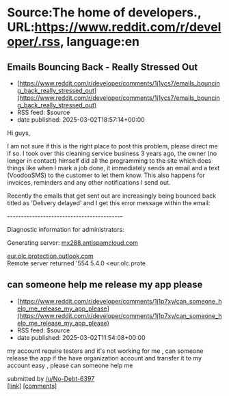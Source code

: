 # Source:The home of developers., URL:https://www.reddit.com/r/developer/.rss, language:en

## Emails Bouncing Back - Really Stressed Out
 - [https://www.reddit.com/r/developer/comments/1j1ycs7/emails_bouncing_back_really_stressed_out](https://www.reddit.com/r/developer/comments/1j1ycs7/emails_bouncing_back_really_stressed_out)
 - RSS feed: $source
 - date published: 2025-03-02T18:57:14+00:00

<!-- SC_OFF --><div class="md"><p>Hi guys, </p> <p>I am not sure if this is the right place to post this problem, please direct me if so. I took over this cleaning service business 3 years ago, the owner (no longer in contact) himself did all the programming to the site which does things like when I mark a job done, it immediately sends an email and a text (VoodooSMS) to the customer to let them know. This also happens for invoices, reminders and any other notifications I send out.</p> <p>Recently the emails that get sent out are increasingly being bounced back titled as &#39;Delivery delayed&#39; and I get this error message within the email:</p> <p>------------------------------------------</p> <p>Diagnostic information for administrators:</p> <p>Generating server: <a href="http://mx288.antispamcloud.com">mx288.antispamcloud.com</a> </p> <p><a href="http://eur.olc.protection.outlook.com">eur.olc.protection.outlook.com</a><br/> Remote server returned &#39;554 5.4.0 &lt;eur.olc.prote

## can someone help me release my app please
 - [https://www.reddit.com/r/developer/comments/1j1p7xy/can_someone_help_me_release_my_app_please](https://www.reddit.com/r/developer/comments/1j1p7xy/can_someone_help_me_release_my_app_please)
 - RSS feed: $source
 - date published: 2025-03-02T11:54:08+00:00

<!-- SC_OFF --><div class="md"><p>my account require testers and it&#39;s not working for me , can someone release the app if the have organization account and transfer it to my account easy , please can someone help me</p> </div><!-- SC_ON --> &#32; submitted by &#32; <a href="https://www.reddit.com/user/No-Debt-6397"> /u/No-Debt-6397 </a> <br/> <span><a href="https://www.reddit.com/r/developer/comments/1j1p7xy/can_someone_help_me_release_my_app_please/">[link]</a></span> &#32; <span><a href="https://www.reddit.com/r/developer/comments/1j1p7xy/can_someone_help_me_release_my_app_please/">[comments]</a></span>

